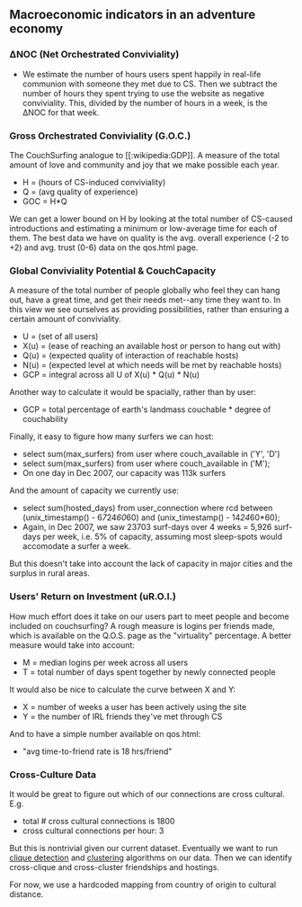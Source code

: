 ## Macroeconomic indicators in an adventure economy

### ΔNOC (Net Orchestrated Conviviality)

* We estimate the number of hours users spent happily in real-life communion with someone they met due to CS. Then we subtract the number of hours they spent trying to use the website as negative conviviality. This, divided by the number of hours in a week, is the ΔNOC for that week.

### Gross Orchestrated Conviviality (G.O.C.) 

The CouchSurfing analogue to [[:wikipedia:GDP]].  A measure of the total amount of love and community and joy that we make possible each year.

* H = (hours of CS-induced conviviality)
* Q = (avg quality of experience)
* GOC = H*Q

We can get a lower bound on H by looking at the total number of CS-caused introductions and estimating a minimum or low-average time for each of them.  The best data we have on quality is the avg. overall experience (-2 to +2) and avg. trust (0-6) data on the qos.html page.


### Global Conviviality Potential & CouchCapacity

A measure of the total number of people globally who feel they can hang out, have a great time, and get their needs met--any time they want to.  In this view we see ourselves as providing possibilities, rather than ensuring a certain amount of conviviality.

* U = (set of all users)
* X(u) = (ease of reaching an available host or person to hang out with)
* Q(u) = (expected quality of interaction of reachable hosts)
* N(u) = (expected level at which needs will be met by reachable hosts)
* GCP = integral across all U of X(u) * Q(u) * N(u)

Another way to calculate it would be spacially, rather than by user:

* GCP = total percentage of earth's landmass couchable * degree of couchability

Finally, it easy to figure how many surfers we can host:

* select sum(max_surfers) from user where couch_available in ('Y', 'D')
* select sum(max_surfers) from user where couch_available in ('M');
* On one day in Dec 2007, our  capacity was 113k surfers

And the amount of capacity we currently use:

*  select sum(hosted_days) from user_connection where rcd between (unix_timestamp() - 6*7*24*60*60) and (unix_timestamp() - 14*24*60*60);
* Again, in Dec 2007, we saw 23703 surf-days over 4 weeks = 5,926 surf-days per week, i.e. 5% of capacity, assuming most sleep-spots would accomodate a surfer a week.

But this doesn't take into account the lack of capacity in major cities and the surplus in rural areas.


### Users' Return on Investment (uR.O.I.)

How much effort does it take on our users part to meet people and become included on couchsurfing?  A rough measure is logins per friends made, which is available on the Q.O.S. page as the "virtuality" percentage.  A better measure would take into account:

* M = median logins per week across all users
* T = total number of days spent together by newly connected people

It would also be nice to calculate the curve between X and Y:

* X = number of weeks a user has been actively using the site
* Y = the number of IRL friends they've met through CS

And to have a simple number available on qos.html:

* "avg time-to-friend rate is 18 hrs/friend"


### Cross-Culture Data

It would be great to figure out which of our connections are cross cultural. E.g.

 * total # cross cultural connections is 1800
 * cross cultural connections per hour: 3

But this is nontrivial given our current dataset.  Eventually we want to run [clique detection](http://en.wikipedia.org/wiki/Clique_(graph_theory)) and [clustering](http://en.wikipedia.org/wiki/Cluster_analysis) algorithms on our data.  Then we can identify cross-clique and cross-cluster friendships and hostings.

For now, we use a hardcoded mapping from country of origin to cultural distance.


